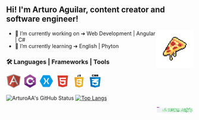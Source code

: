 ## Hi! I'm Arturo Aguilar, content creator and software engineer!

<img align="right" src="https://github.com/ArturoAguilarAlvarez0/icons/blob/main/icons/pizza.gif" width="100"></img>

- 🔭 I’m currently working on ➔ Web Development | Angular | C#
- 🌱 I’m currently learning ➔ English | Phyton

### 🛠️ Languages | Frameworks | Tools

<img src="https://github.com/ArturoAguilarAlvarez0/icons/blob/main/icons/angular.png" width="40" height="40"></img>
<img src="https://github.com/ArturoAguilarAlvarez0/icons/blob/main/icons/cSharp.png" width="40" height="40"></img>
<img src="https://github.com/ArturoAguilarAlvarez0/icons/blob/main/icons/xamarin.png" width="40" height="40"></img>
<img src="https://github.com/ArturoAguilarAlvarez0/icons/blob/main/icons/html.png" width="40" height="40"></img>
<img src="https://github.com/ArturoAguilarAlvarez0/icons/blob/main/icons/javascript.png" width="40" height="40"></img>
<img src="https://github.com/ArturoAguilarAlvarez0/icons/blob/main/icons/ccs.png" width="40" height="40"></img>

![ArturoAA's GitHub Status](https://github-readme-stats.vercel.app/api?username=ArturoAguilarAlvarez0&count_private=false)
[![Top Langs](https://github-readme-stats.vercel.app/api/top-langs/?username=ArturoAguilarAlvarez0&layout=compact)](https://github.com/ArturoAguilarAlvarez0)

<img align="right" src="https://github.com/ArturoAguilarAlvarez0/ArturoAguilarAlvarez0/blob/output/github-contribution-grid-snake.gif" width="100"></img>

